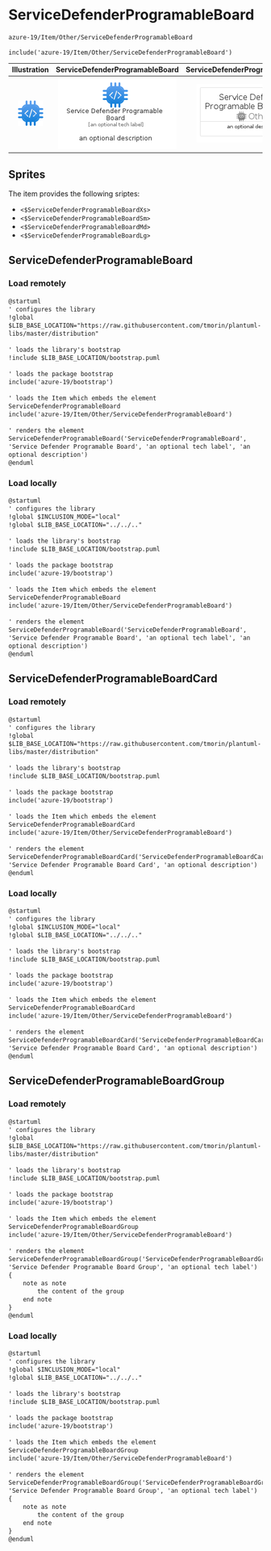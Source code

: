 # ServiceDefenderProgramableBoard


```text
azure-19/Item/Other/ServiceDefenderProgramableBoard
```

```text
include('azure-19/Item/Other/ServiceDefenderProgramableBoard')
```



| Illustration | ServiceDefenderProgramableBoard | ServiceDefenderProgramableBoardCard | ServiceDefenderProgramableBoardGroup |
| :---: | :---: | :---: | :---: |
| ![illustration for Illustration](../../../azure-19/Item/Other/ServiceDefenderProgramableBoard.png) | ![illustration for ServiceDefenderProgramableBoard](../../../azure-19/Item/Other/ServiceDefenderProgramableBoard.Local.png) | ![illustration for ServiceDefenderProgramableBoardCard](../../../azure-19/Item/Other/ServiceDefenderProgramableBoardCard.Local.png) | ![illustration for ServiceDefenderProgramableBoardGroup](../../../azure-19/Item/Other/ServiceDefenderProgramableBoardGroup.Local.png) |



## Sprites
The item provides the following sriptes:

- `<$ServiceDefenderProgramableBoardXs>`
- `<$ServiceDefenderProgramableBoardSm>`
- `<$ServiceDefenderProgramableBoardMd>`
- `<$ServiceDefenderProgramableBoardLg>`





## ServiceDefenderProgramableBoard

### Load remotely
```plantuml
@startuml
' configures the library
!global $LIB_BASE_LOCATION="https://raw.githubusercontent.com/tmorin/plantuml-libs/master/distribution"

' loads the library's bootstrap
!include $LIB_BASE_LOCATION/bootstrap.puml

' loads the package bootstrap
include('azure-19/bootstrap')

' loads the Item which embeds the element ServiceDefenderProgramableBoard
include('azure-19/Item/Other/ServiceDefenderProgramableBoard')

' renders the element
ServiceDefenderProgramableBoard('ServiceDefenderProgramableBoard', 'Service Defender Programable Board', 'an optional tech label', 'an optional description')
@enduml
```

### Load locally
```plantuml
@startuml
' configures the library
!global $INCLUSION_MODE="local"
!global $LIB_BASE_LOCATION="../../.."

' loads the library's bootstrap
!include $LIB_BASE_LOCATION/bootstrap.puml

' loads the package bootstrap
include('azure-19/bootstrap')

' loads the Item which embeds the element ServiceDefenderProgramableBoard
include('azure-19/Item/Other/ServiceDefenderProgramableBoard')

' renders the element
ServiceDefenderProgramableBoard('ServiceDefenderProgramableBoard', 'Service Defender Programable Board', 'an optional tech label', 'an optional description')
@enduml
```

## ServiceDefenderProgramableBoardCard

### Load remotely
```plantuml
@startuml
' configures the library
!global $LIB_BASE_LOCATION="https://raw.githubusercontent.com/tmorin/plantuml-libs/master/distribution"

' loads the library's bootstrap
!include $LIB_BASE_LOCATION/bootstrap.puml

' loads the package bootstrap
include('azure-19/bootstrap')

' loads the Item which embeds the element ServiceDefenderProgramableBoardCard
include('azure-19/Item/Other/ServiceDefenderProgramableBoard')

' renders the element
ServiceDefenderProgramableBoardCard('ServiceDefenderProgramableBoardCard', 'Service Defender Programable Board Card', 'an optional description')
@enduml
```

### Load locally
```plantuml
@startuml
' configures the library
!global $INCLUSION_MODE="local"
!global $LIB_BASE_LOCATION="../../.."

' loads the library's bootstrap
!include $LIB_BASE_LOCATION/bootstrap.puml

' loads the package bootstrap
include('azure-19/bootstrap')

' loads the Item which embeds the element ServiceDefenderProgramableBoardCard
include('azure-19/Item/Other/ServiceDefenderProgramableBoard')

' renders the element
ServiceDefenderProgramableBoardCard('ServiceDefenderProgramableBoardCard', 'Service Defender Programable Board Card', 'an optional description')
@enduml
```

## ServiceDefenderProgramableBoardGroup

### Load remotely
```plantuml
@startuml
' configures the library
!global $LIB_BASE_LOCATION="https://raw.githubusercontent.com/tmorin/plantuml-libs/master/distribution"

' loads the library's bootstrap
!include $LIB_BASE_LOCATION/bootstrap.puml

' loads the package bootstrap
include('azure-19/bootstrap')

' loads the Item which embeds the element ServiceDefenderProgramableBoardGroup
include('azure-19/Item/Other/ServiceDefenderProgramableBoard')

' renders the element
ServiceDefenderProgramableBoardGroup('ServiceDefenderProgramableBoardGroup', 'Service Defender Programable Board Group', 'an optional tech label') {
    note as note
        the content of the group
    end note
}
@enduml
```

### Load locally
```plantuml
@startuml
' configures the library
!global $INCLUSION_MODE="local"
!global $LIB_BASE_LOCATION="../../.."

' loads the library's bootstrap
!include $LIB_BASE_LOCATION/bootstrap.puml

' loads the package bootstrap
include('azure-19/bootstrap')

' loads the Item which embeds the element ServiceDefenderProgramableBoardGroup
include('azure-19/Item/Other/ServiceDefenderProgramableBoard')

' renders the element
ServiceDefenderProgramableBoardGroup('ServiceDefenderProgramableBoardGroup', 'Service Defender Programable Board Group', 'an optional tech label') {
    note as note
        the content of the group
    end note
}
@enduml
```

